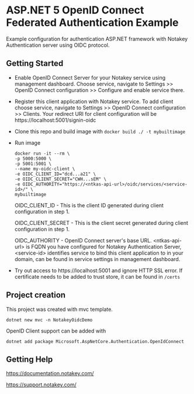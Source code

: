 # ASP.NET 5 OpenID Connect Federated Authentication Example

Example configuration for authentication ASP.NET framework with Notakey Authentication server using OIDC protocol.

## Getting Started

* Enable OpenID Connect Server for your Notakey service using management dashboard. Choose service, navigate to Settings >> OpenID Connect configuration >> Configure and enable service there.

* Register this client application with Notakey service. To add client choose service, navigate to Settings >> OpenID Connect configuration >> Clients. Your redirect URI for client configuration will be https://localhost:5001/signin-oidc

<!-- ![OIDC client config](images/oidc_client_config.png) -->

* Clone this repo and build image with `docker build ./ -t mybuiltimage`

* Run image

    ```shell
    docker run -it --rm \
    -p 5000:5000 \
    -p 5001:5001 \
    --name my-oidc-client \
    -e OIDC_CLIENT_ID="dcd...a21" \
    -e OIDC_CLIENT_SECRET="CWH...sEM" \
    -e OIDC_AUTHORITY="https://<ntkas-api-url>/oidc/services/<service-id>/" \
    mybuiltimage
    ```

   OIDC_CLIENT_ID - This is the client ID generated during client configuration in step 1.

   OIDC_CLIENT_SECRET - This is the client secret generated during client configuration in step 1.

   OIDC_AUTHORITY - OpenID Connect server's base URL. \<ntkas-api-url\> is FQDN you have configured for Notakey Authentication Server, \<service-id\> identifies service  to bind this client application to in your domain, can be found in service settings in management dashboard.

* Try out access to https://localhost:5001 and ignore HTTP SSL error. If certificate needs to be added to trust store, it can be found in `/certs`

## Project creation

This project was created with mvc template.

```shell
dotnet new mvc -n NotakeyOidcDemo
```

OpenID Client support can be added with

```shell
dotnet add package Microsoft.AspNetCore.Authentication.OpenIdConnect
```

## Getting Help

https://documentation.notakey.com/

https://support.notakey.com/

